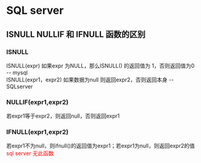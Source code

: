 # SQL server

## ISNULL NULLIF 和 IFNULL 函数的区别

### ISNULL

ISNULL(expr) 如果expr 为NULL，那么ISNULL() 的返回值为 1，否则返回值为0  -- mysql<br>
ISNULL(expr1，expr2)  如果数据为null 则返回expr2，否则返回本身 --SQLserver

### NULLIF(expr1,expr2)

若expr1等于expr2，则返回null，否则返回expr1

### IFNULL(expr1,expr2)

若expr1不为null，则ifnull()的返回值为expr1；若expr1为null，则返回expr2的值<br>
<span style="color:red;">sql server 无此函数</span>  
